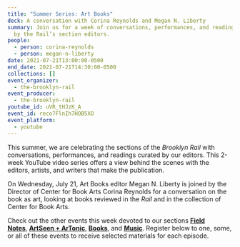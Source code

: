 ```yaml
---
title: "Summer Series: Art Books"
deck: A conversation with Corina Reynolds and Megan N. Liberty
summary: Join us for a week of conversations, performances, and readings curated
  by the Rail’s section editors.
people:
  - person: corina-reynolds
  - person: megan-n-liberty
date: 2021-07-21T13:00:00-0500
end_date: 2021-07-21T14:30:00-0500
collections: []
event_organizer:
  - the-brooklyn-rail
event_producer:
  - the-brooklyn-rail
youtube_id: uVR_tHJzK_A
event_id: reco7FlnIh7HOB5XO
event_platform:
  - youtube
---
```

This summer, we are celebrating the sections of the *Brooklyn Rail* with conversations, performances, and readings curated by our editors. This 2-week YouTube video series offers a view behind the scenes with the editors, artists, and writers that make the publication.

On Wednesday, July 21, Art Books editor Megan N. Liberty is joined by the Director of Center for Book Arts Corina Reynolds for a conversation on the book as art, looking at books reviewed in the *Rail* and in the collection of Center for Book Arts.

Check out the other events this week devoted to our sections [](https://brooklynrail.org/events/2021/07/20/summer-series-artseen-and-artonic/)**[Field Notes](https://brooklynrail.org/events/2021/07/19/summer-series-field-notes/)**, **[ArtSeen + ArTonic](https://brooklynrail.org/events/2021/07/20/summer-series-artseen-and-artonic/)**, **[Books](https://brooklynrail.org/events/2021/07/22/summer-series-books/)**, and **[Music](https://brooklynrail.org/events/2021/07/23/summer-series-music/)**. Register below to one, some, or all of these events to receive selected materials for each episode.
